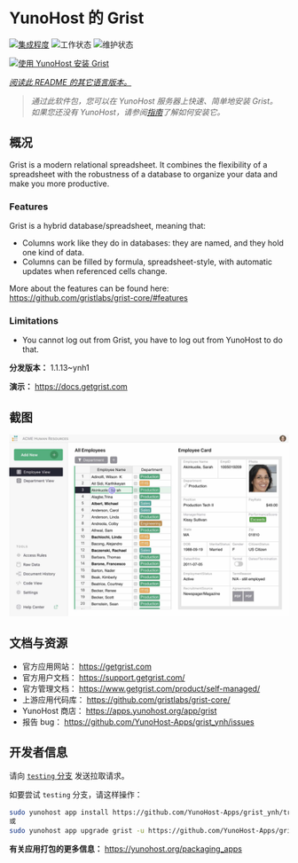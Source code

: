 <!--
注意：此 README 由 <https://github.com/YunoHost/apps/tree/master/tools/readme_generator> 自动生成
请勿手动编辑。
-->

# YunoHost 的 Grist

[![集成程度](https://dash.yunohost.org/integration/grist.svg)](https://dash.yunohost.org/appci/app/grist) ![工作状态](https://ci-apps.yunohost.org/ci/badges/grist.status.svg) ![维护状态](https://ci-apps.yunohost.org/ci/badges/grist.maintain.svg)

[![使用 YunoHost 安装 Grist](https://install-app.yunohost.org/install-with-yunohost.svg)](https://install-app.yunohost.org/?app=grist)

*[阅读此 README 的其它语言版本。](./ALL_README.md)*

> *通过此软件包，您可以在 YunoHost 服务器上快速、简单地安装 Grist。*  
> *如果您还没有 YunoHost，请参阅[指南](https://yunohost.org/install)了解如何安装它。*

## 概况

Grist is a modern relational spreadsheet. It combines the flexibility of a spreadsheet with the robustness of a database to organize your data and make you more productive.

### Features

Grist is a hybrid database/spreadsheet, meaning that:

- Columns work like they do in databases: they are named, and they hold one kind of data.
- Columns can be filled by formula, spreadsheet-style, with automatic updates when referenced cells change.

More about the features can be found here: <https://github.com/gristlabs/grist-core/#features>

### Limitations

- You cannot log out from Grist, you have to log out from YunoHost to do that.


**分发版本：** 1.1.13~ynh1

**演示：** <https://docs.getgrist.com>

## 截图

![Grist 的截图](./doc/screenshots/grist.jpg)

## 文档与资源

- 官方应用网站： <https://getgrist.com>
- 官方用户文档： <https://support.getgrist.com/>
- 官方管理文档： <https://www.getgrist.com/product/self-managed/>
- 上游应用代码库： <https://github.com/gristlabs/grist-core/>
- YunoHost 商店： <https://apps.yunohost.org/app/grist>
- 报告 bug： <https://github.com/YunoHost-Apps/grist_ynh/issues>

## 开发者信息

请向 [`testing` 分支](https://github.com/YunoHost-Apps/grist_ynh/tree/testing) 发送拉取请求。

如要尝试 `testing` 分支，请这样操作：

```bash
sudo yunohost app install https://github.com/YunoHost-Apps/grist_ynh/tree/testing --debug
或
sudo yunohost app upgrade grist -u https://github.com/YunoHost-Apps/grist_ynh/tree/testing --debug
```

**有关应用打包的更多信息：** <https://yunohost.org/packaging_apps>
